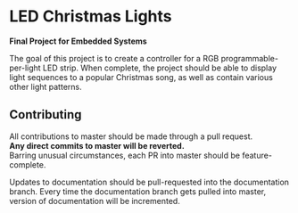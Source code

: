 
# LED Christmas Lights
**Final Project for Embedded Systems**

The goal of this project is to create a controller for a RGB programmable-per-light LED strip.
When complete, the project should be able to display light sequences to a popular Christmas song,
as well as contain various other light patterns.

## Contributing
All contributions to master should be made through a pull request.  
**Any direct commits to master will be reverted.**  
Barring unusual circumstances, each PR into master should be feature-complete.

Updates to documentation should be pull-requested into the
documentation branch. Every time the documentation branch gets
pulled into master, version of documentation will be incremented.
